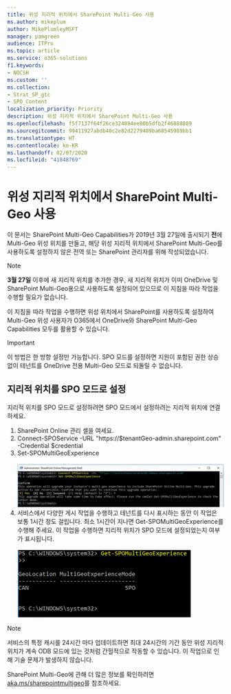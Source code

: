 ```yaml
---
title: 위성 지리적 위치에서 SharePoint Multi-Geo 사용
ms.author: mikeplum
author: MikePlumleyMSFT
manager: pamgreen
audience: ITPro
ms.topic: article
ms.service: o365-solutions
f1.keywords:
- NOCSH
ms.custom: ''
ms.collection:
- Strat_SP_gtc
- SPO_Content
localization_priority: Priority
description: 위성 지리적 위치에서 SharePoint Multi-Geo 사용
ms.openlocfilehash: f5f7137f64f26ce324894ee80b5dfb2f46888889
ms.sourcegitcommit: 99411927abdb40c2e82d2279489ba60545989bb1
ms.translationtype: HT
ms.contentlocale: ko-KR
ms.lasthandoff: 02/07/2020
ms.locfileid: "41848769"
---
```

# <a name="enabling-sharepoint-multi-geo-in-your-satellite-geo-location"></a>위성 지리적 위치에서 SharePoint Multi-Geo 사용

이 문서는 SharePoint Multi-Geo Capabilities가 2019년 3월 27일에 출시되기 **전**에 Multi-Geo 위성 위치를 만들고, 해당 위성 지리적 위치에서 SharePoint Multi-Geo를 사용하도록 설정하지 않은 전역 또는 SharePoint 관리자를 위해 작성되었습니다. 

>[!Note]
>**3월 27일** 이후에 새 지리적 위치를 추가한 경우, 새 지리적 위치가 이미 OneDrive 및 SharePoint Multi-Geo용으로 사용하도록 설정되어 있으므로 이 지침을 따라 작업을 수행할 필요가 없습니다.

이 지침을 따라 작업을 수행하면 위성 위치에서 SharePoint를 사용하도록 설정하여 Multi-Geo 위성 사용자가 O365에서 OneDrive와 SharePoint Multi-Geo Capabilities 모두를 활용할 수 있습니다. 

>[!IMPORTANT]
>이 방법은 한 방향 설정만 가능합니다. SPO 모드를 설정하면 지원이 포함된 권한 상승 없이 테넌트를 OneDrive 전용 Multi-Geo 모드로 되돌릴 수 없습니다. 

## <a name="to-set-a-geo-location-into-spo-mode"></a>지리적 위치를 SPO 모드로 설정

지리적 위치를 SPO 모드로 설정하려면 SPO 모드에서 설정하려는 지리적 위치에 연결하세요.

1.  SharePoint Online 관리 셸을 여세요. 
2.  Connect-SPOService -URL "https://$tenantGeo-admin.sharepoint.com" -Credential $credential
3.  Set-SPOMultiGeoExperience</br></br>
![Set-SPOMultiGeoExperience](media/Set-SPO-MultiGeo.jpg)
4.  서비스에서 다양한 게시 작업을 수행하고 테넌트를 다시 표시하는 동안 이 작업은 보통 1시간 정도 걸립니다. 최소 1시간이 지나면 Get-SPOMultiGeoExperience를 수행해 주세요.  이 작업을 수행하면 지리적 위치가 SPO 모드에 설정되었는지 여부가 표시됩니다.</br></br>
![Set-SPOMultiGeoExperience](media/Get-SPO-MultiGeo.jpg)

 
 
 
>[!Note]
>서비스의 특정 캐시를 24시간 마다 업데이트하면 최대 24시간의 기간 동안 위성 지리적 위치가 계속 ODB 모드에 있는 것처럼 간헐적으로 작동할 수 있습니다. 이 작업으로 인해 기술 문제가 발생하지 않습니다. 
 
SharePoint Multi-Geo에 관해 더 많은 정보를 확인하려면 [aka.ms/sharepointmultigeo](https://docs.microsoft.com/office365/enterprise/multi-geo-capabilities-in-onedrive-and-sharepoint-online-in-office-365)를 참조하세요.


